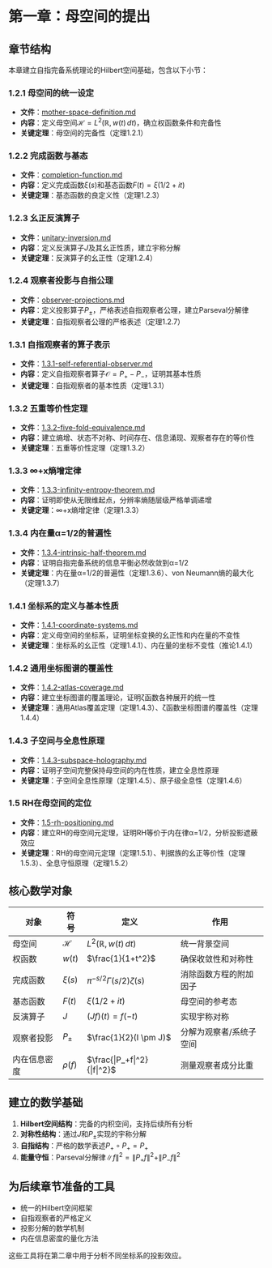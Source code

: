 # 第一章：母空间的提出

## 章节结构

本章建立自指完备系统理论的Hilbert空间基础，包含以下小节：

### 1.2.1 母空间的统一设定
- **文件**：[mother-space-definition.md](./mother-space-definition.md)
- **内容**：定义母空间$\mathcal{H} = L^2(\mathbb{R}, w(t)\,dt)$，确立权函数条件和完备性
- **关键定理**：母空间的完备性（定理1.2.1）

### 1.2.2 完成函数与基态  
- **文件**：[completion-function.md](./completion-function.md)
- **内容**：定义完成函数$\xi(s)$和基态函数$F(t) = \xi(1/2+it)$
- **关键定理**：基态函数的良定义性（定理1.2.3）

### 1.2.3 幺正反演算子
- **文件**：[unitary-inversion.md](./unitary-inversion.md)  
- **内容**：定义反演算子$J$及其幺正性质，建立宇称分解
- **关键定理**：反演算子的幺正性（定理1.2.4）

### 1.2.4 观察者投影与自指公理
- **文件**：[observer-projections.md](./observer-projections.md)
- **内容**：定义投影算子$P_\pm$，严格表述自指观察者公理，建立Parseval分解律
- **关键定理**：自指观察者公理的严格表述（定理1.2.7）

### 1.3.1 自指观察者的算子表示
- **文件**：[1.3.1-self-referential-observer.md](./1.3.1-self-referential-observer.md)
- **内容**：定义自指观察者算子$\mathcal{O} = P_+ - P_-$，证明其基本性质
- **关键定理**：自指观察者的基本性质（定理1.3.1）

### 1.3.2 五重等价性定理
- **文件**：[1.3.2-five-fold-equivalence.md](./1.3.2-five-fold-equivalence.md)
- **内容**：建立熵增、状态不对称、时间存在、信息涌现、观察者存在的等价性
- **关键定理**：五重等价性定理（定理1.3.2）

### 1.3.3 ∞+x熵增定律
- **文件**：[1.3.3-infinity-entropy-theorem.md](./1.3.3-infinity-entropy-theorem.md)
- **内容**：证明即使从无限维起点，分辨率熵随层级严格单调递增
- **关键定理**：∞+x熵增定律（定理1.3.3）

### 1.3.4 内在量α=1/2的普遍性
- **文件**：[1.3.4-intrinsic-half-theorem.md](./1.3.4-intrinsic-half-theorem.md)
- **内容**：证明自指完备系统的信息平衡必然收敛到α=1/2
- **关键定理**：内在量α=1/2的普遍性（定理1.3.6）、von Neumann熵的最大化（定理1.3.7）

### 1.4.1 坐标系的定义与基本性质
- **文件**：[1.4.1-coordinate-systems.md](./1.4.1-coordinate-systems.md)
- **内容**：定义母空间的坐标系，证明坐标变换的幺正性和内在量的不变性
- **关键定理**：坐标系的幺正性（定理1.4.1）、内在量的坐标不变性（推论1.4.1）

### 1.4.2 通用坐标图谱的覆盖性
- **文件**：[1.4.2-atlas-coverage.md](./1.4.2-atlas-coverage.md)
- **内容**：建立坐标图谱的覆盖理论，证明ζ函数各种展开的统一性
- **关键定理**：通用Atlas覆盖定理（定理1.4.3）、ζ函数坐标图谱的覆盖性（定理1.4.4）

### 1.4.3 子空间与全息性原理
- **文件**：[1.4.3-subspace-holography.md](./1.4.3-subspace-holography.md)
- **内容**：证明子空间完整保持母空间的内在性质，建立全息性原理
- **关键定理**：子空间全息性原理（定理1.4.5）、原子级全息性（定理1.4.6）

### 1.5 RH在母空间的定位
- **文件**：[1.5-rh-positioning.md](./1.5-rh-positioning.md)
- **内容**：建立RH的母空间元定理，证明RH等价于内在律α=1/2，分析投影遮蔽效应
- **关键定理**：RH的母空间元定理（定理1.5.1）、判据族的幺正等价性（定理1.5.3）、全息守恒原理（定理1.5.2）

## 核心数学对象

| 对象 | 符号 | 定义 | 作用 |
|------|------|------|------|
| 母空间 | $\mathcal{H}$ | $L^2(\mathbb{R}, w(t)\,dt)$ | 统一背景空间 |
| 权函数 | $w(t)$ | $\frac{1}{1+t^2}$ | 确保收敛性和对称性 |
| 完成函数 | $\xi(s)$ | $\pi^{-s/2}\Gamma(s/2)\zeta(s)$ | 消除函数方程的附加因子 |
| 基态函数 | $F(t)$ | $\xi(1/2+it)$ | 母空间的参考态 |
| 反演算子 | $J$ | $(Jf)(t) = f(-t)$ | 实现宇称对称 |
| 观察者投影 | $P_\pm$ | $\frac{1}{2}(I \pm J)$ | 分解为观察者/系统子空间 |
| 内在信息密度 | $\rho(f)$ | $\frac{\|P_+f\|^2}{\|f\|^2}$ | 测量观察者成分比重 |

## 建立的数学基础

1. **Hilbert空间结构**：完备的内积空间，支持后续所有分析
2. **对称性结构**：通过$J$和$P_\pm$实现的宇称分解  
3. **自指结构**：严格的数学表述$P_+ \circ P_+ = P_+$
4. **能量守恒**：Parseval分解律$\|f\|^2 = \|P_+f\|^2 + \|P_-f\|^2$

## 为后续章节准备的工具

- 统一的Hilbert空间框架
- 自指观察者的严格定义
- 投影分解的数学机制
- 内在信息密度的量化方法

这些工具将在第二章中用于分析不同坐标系的投影效应。